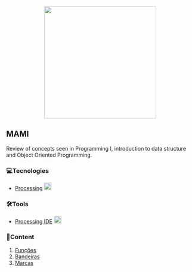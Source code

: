 <h3 align="center">
  <img src="https://github.com/kingnaldoo/SMD/blob/master/smd.png" width="300px"><br>
</h3>

## MAMI
Review of concepts seen in Programming I, introduction to data structure and Object Oriented Programming.

### 💻Tecnologies
  * [Processing](https://processing.org/) <img src="https://upload.wikimedia.org/wikipedia/commons/thumb/2/2e/Processing_3_logo.png/600px-Processing_3_logo.png" width="20px">

### 🛠️Tools
  * [Processing IDE](https://processing.org/download/) <img src="https://upload.wikimedia.org/wikipedia/commons/thumb/2/2e/Processing_3_logo.png/600px-Processing_3_logo.png" width="20px">

### 🎯Content
<ol>
  <li><a href="https://github.com/kingnaldoo/SMD/tree/master/MAMI/Aula%202%20-%20Fun%C3%A7%C3%B5es">
    Funções
  </a></li>
  <li><a href="https://github.com/kingnaldoo/SMD/tree/master/MAMI/Aula%203%20-%20Bandeiras">
    Bandeiras
  </a></li>
  <li><a href="https://github.com/kingnaldoo/SMD/tree/master/MAMI/Aula%204%20-%20Marcas">
    Marcas
  </a></li>
</ol>
